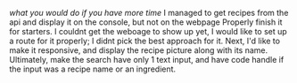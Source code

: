 *what you would do if you have more time*
I managed to get recipes from the api and display it on the console, but not on the webpage
Properly finish it for starters. I couldnt get the weboage to show up yet, I would like to set up a route for it properly; I didnt pick the best approach for it.
Next, I'd like to make it responsive, and display the recipe picture along with its name.
Ultimately, make the search have only 1 text input, and have code handle if the input was a recipe name or an ingredient.